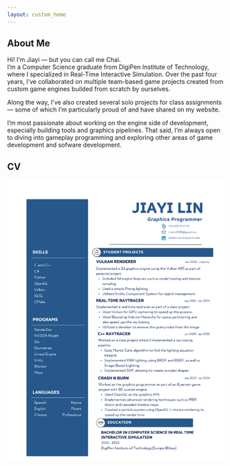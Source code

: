 ```yaml
---
layout: custom_home
---
```


## About Me
Hi! I’m Jiayi — but you can call me Chai.\
I’m a Computer Science graduate from DigiPen Institute of Technology, where I specialized in Real-Time Interactive Simulation. Over the past four years, I’ve collaborated on multiple team-based game projects created from custom game engines builded from scratch by ourselves.

Along the way, I’ve also created several solo projects for class assignments — some of which I’m particularly proud of and have shared on my website.

I’m most passionate about working on the engine side of development, especially building tools and graphics pipelines. That said, I’m always open to diving into gameplay programming and exploring other areas of game development and sofware development.

## CV
![CV](/assets/img/JiayiLin_CV_GraphicsProgrammer.png)